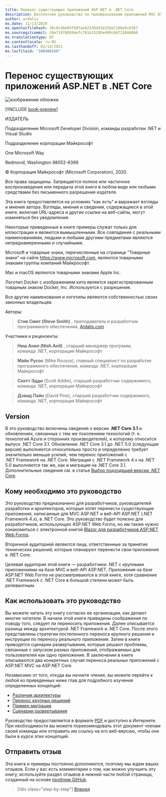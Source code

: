 ```yaml
---
title: Перенос существующих приложений ASP.NET в .NET Core
description: Бесплатное руководство по преобразованию приложений MVC ASP.NET и приложений веб-API ASP.NET в приложения ASP.NET Core.
author: ardalis
ms.date: 11/13/2020
ms.openlocfilehash: 36c0cdbe03fb97ae82336d53e15be2108e9c6367
ms.sourcegitcommit: 10e719780594efc781b15295e499c66f316068b8
ms.translationtype: HT
ms.contentlocale: ru-RU
ms.lasthandoff: 02/14/2021
ms.locfileid: "100488168"
---
```

# <a name="porting-existing-aspnet-apps-to-net-core"></a>Перенос существующих приложений ASP.NET в .NET Core

![изображение обложки](./media/index/porting-existing-aspnet-apps.png)

[!INCLUDE [book-preview](../../../includes/book-preview.md)]

ИЗДАТЕЛЬ

Подразделение Microsoft Developer Division, команды разработки .NET и Visual Studio

Подразделение корпорации Майкрософт

One Microsoft Way

Redmond, Washington 98052-6399

&copy; Корпорация Майкрософт (Microsoft Corporation), 2020.

Все права защищены. Запрещается полное или частичное воспроизведение или передача этой книги в любом виде или любыми средствами без письменного разрешения издателя.

Эта книга предоставляется на условиях "как есть" и выражает взгляды и мнения автора. Взгляды, мнения и сведения, содержащиеся в этой книге, включая URL-адреса и другие ссылки на веб-сайты, могут изменяться без уведомления.

Некоторые приведенные в книге примеры служат только для иллюстрации и являются вымышленными. Все совпадения с реальными наименованиями, людьми и любыми другими предметами являются непреднамеренными и случайными.

Microsoft и товарные знаки, перечисленные на странице "Товарные знаки" на сайте <https://www.microsoft.com>, являются товарными знаками группы компаний Майкрософт.

Mac и macOS являются товарными знаками Apple Inc.

Логотип Docker с изображением кита является зарегистрированным товарным знаком Docker, Inc. Используется с разрешения.

Все другие наименования и логотипы являются собственностью своих законных владельцев.

Авторы:

> **Стив Смит (Steve Smith)** , преподаватель и разработчик программного обеспечения, [Ardalis.com](https://ardalis.com)

Участники и рецензенты:

> **Ниш Анил (Nish Anil)** , старший менеджер программ, команда .NET, корпорация Майкрософт

> **Майк Русос** (Mike Rousos), главный специалист по разработке программного обеспечения, команда .NET, корпорация Майкрософт

> **Скотт Эдди** (Scott Addie), старший разработчик содержимого, команда .NET, корпорация Майкрософт

> **Дэвид Пайн** (David Pine), старший разработчик содержимого, команда .NET, корпорация Майкрософт

## <a name="version"></a>Version

В это руководство включены сведения о версии **.NET Core 3.1** и обновлениях, связанных с тем же поколением технологий (т. е. технологий Azure и сторонних производителей), к которому относится выпуск .NET Core 3.1. Обновление .NET Core 3.1 до .NET 5.0 (следующая версия) выполняется относительно просто и определенно требует значительно меньше усилий, чем перенос приложений с .NET Framework на .NET Core. Миграция с .NET Framework 4.x на .NET 5.0 выполняется так же, как и миграция на .NET Core 3.1. Дополнительные сведения см. в статье [Выбор подходящей версии .NET Core](choose-net-core-version.md).

## <a name="who-should-use-this-guide"></a>Кому необходимо это руководство

Это руководство предназначено для разработчиков, руководителей разработки и архитекторов, которые хотят перенести существующие приложения, написанные для MVC ASP.NET и веб-API ASP.NET (.NET Framework 4.x), в .NET Core. Это руководство будет полезно для разработчиков, использующих ASP.NET Web Forms, но им также нужно ознакомиться с электронной книгой [Blazor для разработчиков ASP.NET Web Forms](https://docs.microsoft.com/dotnet/architecture/blazor-for-web-forms-developers/).

Вторичной аудиторией являются лица, ответственные за принятие технических решений, которые планируют перенести свои приложения в .NET Core.

Целевая аудитория этой книги — разработчики .NET с крупными приложениями на базе MVC и веб-API ASP.NET. Приложения на базе ASP.NET Web Forms не рассматриваются в этой книге, хотя сравнение .NET Framework с .NET Core в большой степени может быть релевантным.

## <a name="how-you-can-use-this-guide"></a>Как использовать это руководство

Вы можете читать эту книгу согласно ее организации, как делают многие читатели. В начале этой книги приведены соображения по поводу того, следует ли переносить приложения. Далее описывается разница между архитектурой .NET Framework и .NET Core. После этого представлены стратегии постепенного переноса крупного решения и инструкции по переносу реального приложения. Затем в книге приводятся сценарии развертывания, которые решают проблемы, связанные с запуском разных приложений, отображаемых для пользователей как одно приложение. В заключении в книге описываются два конкретных случая переноса реальных приложений с ASP.NET MVC на ASP.NET Core.

Независимо от того, откуда вы начнете чтение, вы можете перейти к любой из приведенных ниже глав для подробного изучения определенных концепций:

- [Различия архитектуры](architectural-differences.md)
- [Перенос крупных решений](migrate-large-solutions.md)
- [Пример миграции](example-migration-eshop.md)
- [Сценарии развертывания](deployment-scenarios.md)

Руководство предоставляется в формате [PDF](https://aka.ms/aspnet-porting-ebook) и доступно в Интернете. При необходимости вы можете порекомендовать этот документ членам своей команды или отправить им ссылку на его веб-версию, чтобы они были в курсе этих концепций.

## <a name="send-your-feedback"></a>Отправить отзыв

Эта книга и примеры постоянно дополняются, поэтому мы ждем ваших отзывов. Если у вас есть комментарии о том, как можно улучшить эту книгу, используйте раздел отзывов в нижней части любой страницы, созданный на основе [проблем GitHub](https://github.com/dotnet/docs/issues).

>[!div class="step-by-step"]
>[Вперед](introduction.md)
